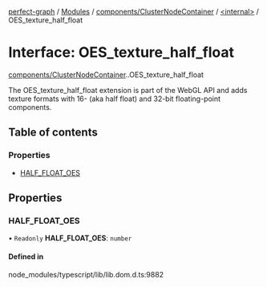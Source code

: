 [perfect-graph](../README.md) / [Modules](../modules.md) / [components/ClusterNodeContainer](../modules/components_ClusterNodeContainer.md) / [<internal\>](../modules/components_ClusterNodeContainer._internal_.md) / OES\_texture\_half\_float

# Interface: OES\_texture\_half\_float

[components/ClusterNodeContainer](../modules/components_ClusterNodeContainer.md).[<internal>](../modules/components_ClusterNodeContainer._internal_.md).OES_texture_half_float

The OES_texture_half_float extension is part of the WebGL API and adds texture formats with 16- (aka half float) and 32-bit floating-point components.

## Table of contents

### Properties

- [HALF\_FLOAT\_OES](components_ClusterNodeContainer._internal_.OES_texture_half_float.md#half_float_oes)

## Properties

### HALF\_FLOAT\_OES

• `Readonly` **HALF\_FLOAT\_OES**: `number`

#### Defined in

node_modules/typescript/lib/lib.dom.d.ts:9882
